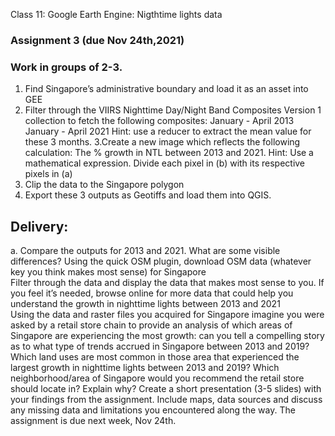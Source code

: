 Class 11: Google Earth Engine: Nigthtime lights data 

### Assignment 3 (due Nov 24th,2021) 

### Work in groups of 2-3. 

1. Find Singapore’s administrative boundary and load it as an asset into GEE 
2. Filter through the VIIRS Nighttime Day/Night Band Composites Version 1  collection to fetch the following composites: 
January - April 2013 
January - April 2021
Hint: use a reducer to extract the mean value for these 3 months. 
3.Create a new image which reflects the following calculation: 
The % growth in NTL between 2013 and 2021. 
Hint: Use a mathematical expression. Divide each pixel in (b) with its respective pixels in (a)
4. Clip the data to the Singapore polygon
5. Export these 3 outputs as Geotiffs and load them into QGIS. 

## Delivery:

a. Compare the outputs for 2013 and 2021. What are some visible differences? 
Using the quick OSM plugin, download OSM data (whatever key you think makes most sense) for Singapore  
Filter through the data and display the data that makes most sense to you. 
If you feel it’s needed, browse online for more data that could help you understand the growth in nighttime lights between 2013 and 2021  
Using the data and raster files you acquired for Singapore imagine you were asked by a retail store chain to provide an analysis of which areas of Singapore are experiencing the most growth:
can you tell a compelling story as to what type of trends accrued in Singapore between 2013 and 2019? 
Which land uses are most common in those area that experienced the largest growth in nighttime lights between 2013 and 2019?
Which neighborhood/area of Singapore would you recommend the retail store should locate in? Explain why?
Create a short presentation (3-5 slides) with your findings from the assignment. Include maps, data sources and discuss any missing data and limitations you encountered along the way.  The assignment is due next week, Nov 24th. 





 



